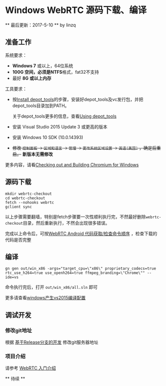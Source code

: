 # Windows WebRTC 源码下载、编译

** 最后更新：2017-5-10 ** by linzq

## 准备工作

系统要求：

* **Windows 7** 或以上，64位系统
* **100G 空间，必须是NTFS**格式，fat32不支持
* 最好 **8G 或以上内存**

工具要求：

* 按[Install depot_tools](http://dev.chromium.org/developers/how-tos/install-depot-tools)的步骤，安装好depot\_tools及vc发行包，并把depot\_tools目录加到PATH。

    关于depot_tools更多的信息，查看[Using depot_tools](http://dev.chromium.org/developers/how-tos/depottools)

* 安装 Visual Studio 2015 Update 3 或更高的版本

* 安装 Windows 10 SDK (10.0.14393)

* <del>修改 `控制面板` -> `区域和语言` -> `管理` -> `更改系统区域设置` -> `英语(美国)` ，确定后重启。</del>  **新版本无需修改**

更多内容，请看[Checking out and Building Chromium for Windows](https://chromium.googlesource.com/chromium/src/+/master/docs/windows_build_instructions.md#System-requirements)

## 源码下载

``` shell
mkdir webrtc-checkout
cd webrtc-checkout
fetch --nohooks webrtc
gclient sync

```

以上步骤需要翻墙，特别是fetch步骤要一次性顺利执行完，不然最好删除`webrtc-checkout`目录，然后重新执行，不然会出现很多错误。

完成以上命令后，可按[WebRTC Android 代码获取/检查命令顺序](../Android/android_webrtc_code_checkout_and_checkout_cmd.md) ，检查下载的代码是否完整

## 编译

``` shell
gn gen out/win_x86 -args="target_cpu=\"x86\" proprietary_codecs=true rtc_use_h264=true use_openh264=true ffmpeg_branding=\"Chrome\"" --ide=vs
```

命令执行完后，打开 `out/win_x86/all.sln` 即可

更多请查看[windows产生vs2015编译配置](../cmd.md#windows产生vs2015编译配置)

## 调试开发

### 修改git地址

根据 [基于Release分支的开发](../develop_with_release.md) 修改git服务器地址

### 项目介绍

请参考 [WebRTC 入门介绍](../intro.md#Demo演示)

** 待续 **